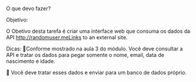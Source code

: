 O que devo fazer?

Objetivo: 

O Obetivo desta tarefa é criar uma interface web que consuma os dados da API http://randomuser.meLinks to an external site.

Dicas:
📌Conforme mostrado na aula 3 do módulo. Você deve consultar a API e tratar os dados para pegar somente o nome, email, data de nascimento e idade.

📌 Você deve tratar esses dados e enviar para um banco de dados próprio.
